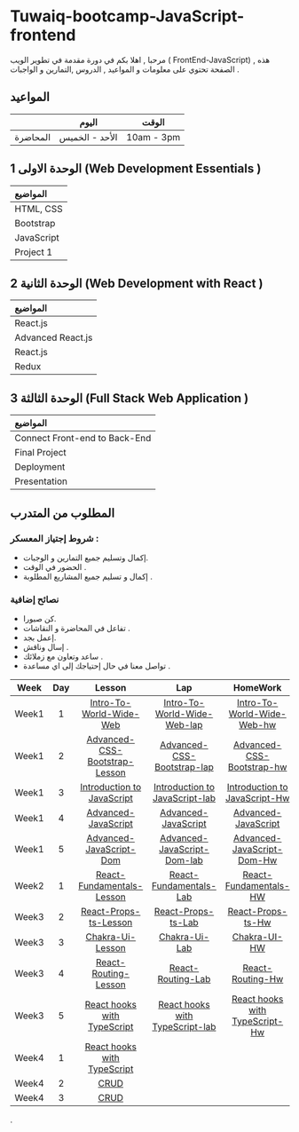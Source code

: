 # Tuwaiq-bootcamp-JavaScript-frontend



مرحبا , اهلا بكم في دورة مقدمة في تطوير الويب ( FrontEnd-JavaScript) , هذه الصفحة تحتوي على معلومات و المواعيد  , الدروس ,التمارين و الواجبات .

## المواعيد
|  | اليوم | الوقت |
| --- | ------------- | ------------- |
| المحاضرة  | الأحد - الخميس  | 10am - 3pm  |



## الوحدة الاولى  1 \(Web Development Essentials \)

| المواضيع |
| :--- |
| HTML, CSS |
| Bootstrap|
| JavaScript|
| Project 1|





## الوحدة الثانية  2 \(Web Development with React \)

| المواضيع |
| :--- |
| React.js|
| Advanced React.js|
| React.js|
| Redux|

## الوحدة الثالثة 3 \(Full Stack Web Application \)

| المواضيع |
| :--- |
| Connect Front-end to Back-End  |
| Final Project |
| Deployment |
| Presentation |












## المطلوب من المتدرب 
### شروط إجتياز المعسكر : 
* إكمال وتسليم جميع التمارين و الوجبات.
* الحضور في الوقت .
* إكمال و تسليم جميع المشاريع المطلوبة .
### نصائح إضافية
* كن صبورا.
* تفاعل في المحاضرة و النقاشات .
* إعمل بجد.
* إسال وناقش .
* ساعد وتعاون مع زملائك  .
* تواصل معنا في حال إحتياجك إلى اي مساعدة .

| Week | Day | Lesson | Lap | HomeWork |
|:----:|:---:|:------:|:---:|:--------:|
| Week1| 1   |   [Intro-To-World-Wide-Web](https://github.com/Tuwaiq-Academy-Training/HTML-CSS-Lesson)     |[Intro-To-World-Wide-Web-lap](https://github.com/Tuwaiq-Academy-Training/HTML-CSS-Lesson)     |[Intro-To-World-Wide-Web-hw](https://github.com/Tuwaiq-Academy-Training/HTML-CSS-Lesson)
| Week1| 2   |    [Advanced-CSS-Bootstrap-Lesson](https://github.com/Tuwaiq-Academy-Training/Advanced-CSS-Bootstrap-Lesson)    | [Advanced-CSS-Bootstrap-lap](https://github.com/Tuwaiq-Academy-Training/JavaScript-Fundamentals-Lab)    |[Advanced-CSS-Bootstrap-hw](https://github.com/Tuwaiq-Academy-Training/JavaScript-Fundamentals-HW)
| Week1| 3   |   [Introduction to JavaScript](https://github.com/Tuwaiq-Academy-Training/Introduction-to-JavaScript/blob/main/README.md)|[Introduction to JavaScript-lab](https://github.com/Tuwaiq-Academy-Training/JavaScript-Fundamentals_Lab)|[Introduction to JavaScript-Hw](https://github.com/Tuwaiq-Academy-Training/JavaScript-HW/blob/main/README.md)
| Week1| 4   |   [Advanced-JavaScript](https://github.com/Tuwaiq-Academy-Training/Advanced-JavaScript)|[Advanced-JavaScript](https://github.com/Tuwaiq-Academy-Training/Advanced-JavaScript-Lab)|[Advanced-JavaScript](https://github.com/Tuwaiq-Academy-Training/Advanced-JavaScript-HW)
| Week1| 5   |   [Advanced-JavaScript-Dom](https://github.com/Tuwaiq-Academy-Training/Tuwaiq-DOM-JavaScript-Course/blob/main/README.md)|[Advanced-JavaScript-Dom-lab]()|[Advanced-JavaScript-Dom-Hw](https://github.com/Tuwaiq-Academy-Training/Advanced-JavaScript-HW)
| Week2| 1   |[React-Fundamentals-Lesson](https://github.com/Tuwaiq-JavaScript/React-Fundamentals-Lesson)|[React-Fundamentals-Lab](https://github.com/Tuwaiq-JavaScript/React-Fundamentals-Lab)|[React-Fundamentals-HW](https://github.com/Tuwaiq-JavaScript/React-Fundamentals-HW)
| Week3| 2   |[React-Props-ts-Lesson](https://github.com/Tuwaiq-Academy-Training/React-Props-ts-Lesson/blob/main/README.md)|[React-Props-ts-Lab](https://github.com/Tuwaiq-Academy-Training/React-Props-ts-Lab)|[React-Props-ts-Hw]()
| Week3| 3   |[Chakra-Ui-Lesson](https://github.com/Tuwaiq-Academy-Training/Chakra-ui-Lesson) |[Chakra-Ui-Lab](https://github.com/Tuwaiq-Academy-Training/ChakraUI-Lab/blob/main/README.md)|[Chakra-UI-HW](https://github.com/Tuwaiq-Academy-Training/Chakra-ui-HW/blob/main/README.md)
| Week3| 4   |[React-Routing-Lesson](https://github.com/Tuwaiq-Academy-Training/React-Styling-Routing-Lesson) |[React-Routing-Lab](https://github.com/Tuwaiq-Academy-Training/_React-Styling-Routing-Lab) |[React-Routing-Hw]()
| Week3| 5   |[React hooks with TypeScript](https://github.com/Tuwaiq-Academy-Training/React-hooks-with-TypeScript/blob/main/README.md)|[React hooks with TypeScript-lab](https://github.com/Tuwaiq-Academy-Training/Reac-hooks-with-TypeScript-lab/blob/main/README.md) |[React hooks with TypeScript-Hw](https://github.com/Tuwaiq-Academy-Training/Reac-hooks-with-TypeScript-HW/blob/main/README.md)
| Week4| 1   |[React hooks with TypeScript](https://github.com/Tuwaiq-Academy-Training/React-hooks-with-TypeScript/blob/main/README.md)  |[]()  |[]()
| Week4| 2   |[CRUD](https://github.com/Tuwaiq-Academy-Training/APY-Lesson-TypeScript/blob/main/README.md)  |[]()  |[]()
| Week4| 3   |[CRUD]()|[]() |[]()
.

